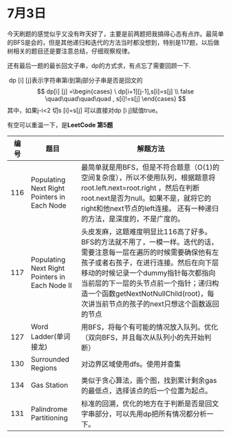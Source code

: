 # 7月3日

今天刷题的感觉似乎又没有昨天好了，主要是前两题把我搞得心态有点炸。最简单的BFS是会的，但是其他递归和迭代的方法当时都没想到，特别是117题，以后做树相关的题目还是要注意总结，仔细观察规律。

还有最后一题的最长回文子串，dp的方式求，有点忘了需要回顾一下.

​	dp [i] [j]表示字符串第i到第j部分子串是否是回文的
$$
dp[i] [j] =\begin{cases} \ dp[i+1][j-1],s[i]=s[j] \\ false \quad\quad\quad\quad , s[i]!=s[j] \end{cases}
$$
其中，如果j-i<2 切s [i]=s[j] 可以直接对dp [i j]赋值true。

有空可以重温一下，是**LeetCode 第5题**



| 编号 | 题目                                           | 解题方法                                                     |
| ---- | ---------------------------------------------- | ------------------------------------------------------------ |
| 116  | Populating Next Right Pointers in Each Node    | 最简单就是用BFS，但是不符合题意（O(1)的空间复杂度），所以不使用队列，根据题意将root.left.next=root.right ，然后在判断root.next是否为null。如果不是，就将它的right和他next节点的left连接。 还有一种递归的方法，是深度的，不是广度的。 |
| 117  | Populating Next Right Pointers in Each Node II | 头皮发麻，这题难度明显比116高了好多。BFS的方法就不用了，一模一样。迭代的话，需要注意每一层在遍历的时候需要确保他有左孩子或者右孩子，在进行连接。然后在向下层移动的时候记录一个dummy指针每次都指向当前层的下一层的头节点前一个指针；递归构造一个函数getNextNotNullChild(root)，每次讲当前节点的孩子的next只想这个函数返回的节点 |
| 127  | Word Ladder(单词接龙)                          | 用BFS，将每个有可能的情况放入队列。优化（双向BFS，并且每次从队列小的先开始判断） |
| 130  | Surrounded Regions                             | 对边界区域使用dfs。使用并查集                                |
| 134  | Gas Station                                    | 类似于贪心算法，画个图，找到累计剩余gas的最低点，选择该点的后一个位置为起点。 |
| 131  | Palindrome Partitioning                        | 标准的回溯，优化的地方在于判断是否是回文字串部分，可以先用dp把所有情况都分析一下。 |

